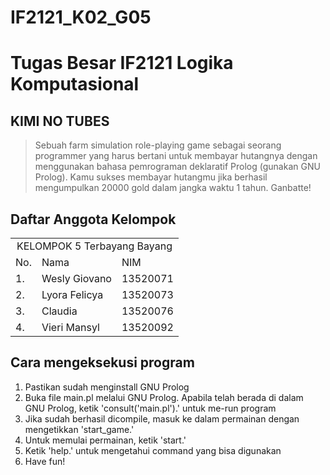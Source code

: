 # IF2121_K02_G05

# Tugas Besar IF2121 Logika Komputasional
## KIMI NO TUBES
> Sebuah farm simulation role-playing game sebagai seorang programmer yang harus bertani untuk membayar hutangnya dengan menggunakan bahasa pemrograman deklaratif Prolog (gunakan GNU Prolog). Kamu sukses membayar hutangmu jika berhasil mengumpulkan 20000 gold dalam jangka waktu 1 tahun. Ganbatte!

## Daftar Anggota Kelompok
<table>
<tr><td colspan = 3 align = "center">KELOMPOK 5 Terbayang Bayang</td></tr>
<tr><td>No.</td><td>Nama</td><td>NIM</td></tr>
<tr><td>1.</td><td>Wesly Giovano</td><td>13520071</td></tr>
<tr><td>2.</td><td>Lyora Felicya</td><td>13520073</td></tr>
<tr><td>3.</td><td>Claudia</td><td>13520076</td></tr>
<tr><td>4.</td><td>Vieri Mansyl</td><td>13520092</td></tr>
</table>

## Cara mengeksekusi program

1. Pastikan sudah menginstall GNU Prolog
2. Buka file main.pl melalui GNU Prolog. Apabila telah berada di dalam GNU Prolog, ketik 'consult('main.pl').' untuk me-run program
3. Jika sudah berhasil dicompile, masuk ke dalam permainan dengan mengetikkan 'start_game.'
4. Untuk memulai permainan, ketik 'start.'
5. Ketik 'help.' untuk mengetahui command yang bisa digunakan
6. Have fun!
